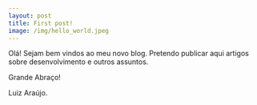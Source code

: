```yaml
---
layout: post
title: First post!
image: /img/hello_world.jpeg
---
```


Olá! Sejam bem vindos ao meu novo blog. Pretendo publicar aqui artigos sobre desenvolvimento e outros assuntos. 

Grande Abraço!

Luiz Araújo.
